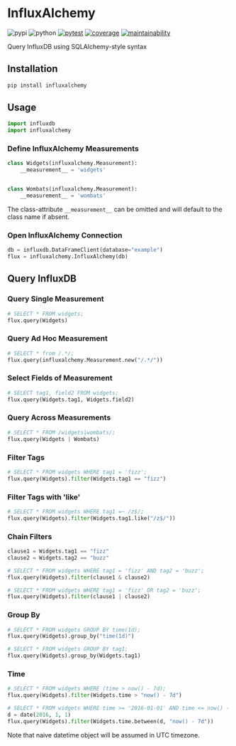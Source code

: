 # InfluxAlchemy

![pypi](https://img.shields.io/pypi/v/influxalchemy?color=yellow&logo=python&logoColor=eee&style=flat-square)
![python](https://img.shields.io/pypi/pyversions/influxalchemy?logo=python&logoColor=eee&style=flat-square)
[![pytest](https://img.shields.io/github/actions/workflow/status/amancevice/influxalchemy/pytest.yml?logo=github&style=flat-square)](https://github.com/amancevice/influxalchemy/actions/workflows/pytest.yml)
[![coverage](https://img.shields.io/codeclimate/coverage/amancevice/influxalchemy?logo=code-climate&style=flat-square)](https://codeclimate.com/github/amancevice/influxalchemy/test_coverage)
[![maintainability](https://img.shields.io/codeclimate/maintainability/amancevice/influxalchemy?logo=code-climate&style=flat-square)](https://codeclimate.com/github/amancevice/influxalchemy/maintainability)

Query InfluxDB using SQLAlchemy-style syntax

## Installation

```bash
pip install influxalchemy
```

## Usage

```python
import influxdb
import influxalchemy
```

### Define InfluxAlchemy Measurements

```python
class Widgets(influxalchemy.Measurement):
    __measurement__ = 'widgets'


class Wombats(influxalchemy.Measurement):
    __measurement__ = 'wombats'
```

The class-attribute `__measurement__` can be omitted and will default to the class name if absent.

### Open InfluxAlchemy Connection

```python
db = influxdb.DataFrameClient(database="example")
flux = influxalchemy.InfluxAlchemy(db)
```

## Query InfluxDB

### Query Single Measurement

```python
# SELECT * FROM widgets;
flux.query(Widgets)
```

### Query Ad Hoc Measurement

```python
# SELECT * from /.*/;
flux.query(influxalchemy.Measurement.new("/.*/"))
```

### Select Fields of Measurement

```python
# SELECT tag1, field2 FROM widgets;
flux.query(Widgets.tag1, Widgets.field2)
```

### Query Across Measurements

```python
# SELECT * FROM /widgets|wombats/;
flux.query(Widgets | Wombats)
```

### Filter Tags

```python
# SELECT * FROM widgets WHERE tag1 = 'fizz';
flux.query(Widgets).filter(Widgets.tag1 == "fizz")
```

### Filter Tags with 'like'

```python
# SELECT * FROM widgets WHERE tag1 =~ /z$/;
flux.query(Widgets).filter(Widgets.tag1.like("/z$/"))
```

### Chain Filters

```python
clause1 = Widgets.tag1 == "fizz"
clause2 = Widgets.tag2 == "buzz"

# SELECT * FROM widgets WHERE tag1 = 'fizz' AND tag2 = 'buzz';
flux.query(Widgets).filter(clause1 & clause2)

# SELECT * FROM widgets WHERE tag1 = 'fizz' OR tag2 = 'buzz';
flux.query(Widgets).filter(clause1 | clause2)
```

### Group By

```python
# SELECT * FROM widgets GROUP BY time(1d);
flux.query(Widgets).group_by("time(1d)")

# SELECT * FROM widgets GROUP BY tag1;
flux.query(Widgets).group_by(Widgets.tag1)
```

### Time

```python
# SELECT * FROM widgets WHERE (time > now() - 7d);
flux.query(Widgets).filter(Widgets.time > "now() - 7d")

# SELECT * FROM widgets WHERE time >= '2016-01-01' AND time <= now() - 7d;
d = date(2016, 1, 1)
flux.query(Widgets).filter(Widgets.time.between(d, "now() - 7d"))
```

Note that naive datetime object will be assumed in UTC timezone.

